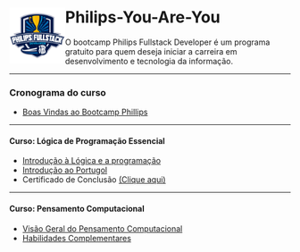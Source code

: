 <div style="display: inline_block">
    <img src="img/0168902d-e703-4a51-af7a-eceda69637f1.png" width="100px" align="left">
    <h1>Philips-You-Are-You</h1>
    <p>O bootcamp Philips Fullstack Developer é um programa gratuito para quem deseja iniciar a carreira em desenvolvimento e tecnologia da informação.<p>
<div>

---

### Cronograma do curso 
- [Boas Vindas ao Bootcamp Phillips](https://www.linkedin.com/posts/maycondiasz_certificado-certificado-de-conclus%C3%A3o-do-activity-6913668704199176192-GHPx?utm_source=linkedin_share&utm_medium=member_desktop_web)
---
#### Curso: Lógica de Programação Essencial
- [Introdução à Lógica e a programação](logicaDeProgramacao/aula1.md)
- [Introdução ao Portugol](logicaDeProgramacao/aula2.md)
- Certificado de Conclusão [(Clique aqui)](https://www.linkedin.com/posts/maycondiasz_certificado-certificado-de-conclus%C3%A3o-do-activity-6913670254376181760-PFrx?utm_source=linkedin_share&utm_medium=member_desktop_web)
---
#### Curso: Pensamento Computacional
- [Visão Geral do Pensamento Computacional](pensamentoComputacional/aula1.md)
- [Habilidades Complementares](pensamentoComputacional/aula2.md)